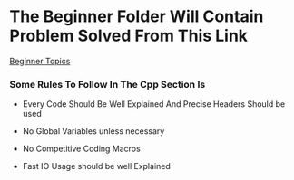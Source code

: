 # The Beginner Folder Will Contain Problem Solved From This Link

[Beginner Topics](https://github.com/the-hyp0cr1t3/CC/tree/master/Beginner%20Topics)

### Some Rules To Follow In The Cpp Section Is

- Every Code Should Be Well Explained And Precise Headers Should be used

- No Global Variables unless necessary 

- No Competitive Coding Macros

- Fast IO Usage should be well Explained




